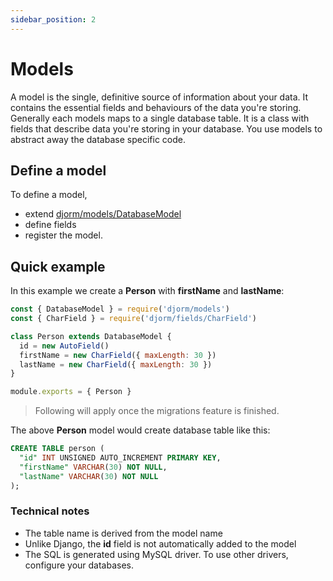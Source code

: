 ```yaml
---
sidebar_position: 2
---
```

# Models

A model is the single, definitive source of information about your data. It contains the essential fields and behaviours of the data you're storing. Generally each models maps to a single database table. It is a class with fields that describe data you're storing in your database. You use models to abstract away the database specific code.

## Define a model

To define a model,

* extend [djorm/models/DatabaseModel](docs/models/DatabaseModel)
* define fields
* register the model.

## Quick example

In this example we create a **Person** with **firstName** and **lastName**:

```javascript
const { DatabaseModel } = require('djorm/models')
const { CharField } = require('djorm/fields/CharField')

class Person extends DatabaseModel {
  id = new AutoField()
  firstName = new CharField({ maxLength: 30 })
  lastName = new CharField({ maxLength: 30 })
}

module.exports = { Person }
```

> Following will apply once the migrations feature is finished.

The above **Person** model would create database table like this:

```sql
CREATE TABLE person (
  "id" INT UNSIGNED AUTO_INCREMENT PRIMARY KEY,
  "firstName" VARCHAR(30) NOT NULL,
  "lastName" VARCHAR(30) NOT NULL
);
```

### Technical notes

* The table name is derived from the model name
* Unlike Django, the **id** field is not automatically added to the model
* The SQL is generated using MySQL driver. To use other drivers, configure your databases.
